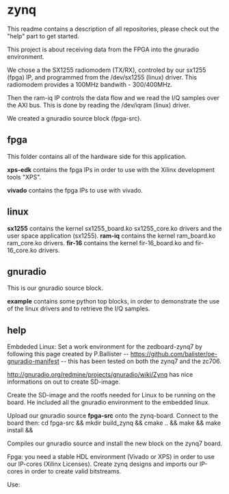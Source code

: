 zynq
====
This readme contains a description of all repositories, please check out the "help" part to get started. 

This project is about receiving data from the FPGA into the gnuradio environment.

We chose a the SX1255 radiomodem (TX/RX), controled by our sx1255 (fpga) IP, and programmed
from the /dev/sx1255 (linux) driver. This radiomodem provides a 100MHz bandwith - 300/400MHz.

Then the ram-iq IP controls the data flow and we read the I/Q samples over the AXI bus. This is done
by reading the /dev/iqram (linux) driver.

We created a gnuradio source block (fpga-src).

fpga
------
This folder contains all of the hardware side for this application.

**xps-edk** contains the fpga IPs in order to use with
the Xilinx development tools "XPS".

**vivado** contains the fpga IPs to use with vivado.

linux
------

**sx1255** contains the kernel sx1255\_board.ko  sx1255\_core.ko drivers and the user space application (sx1255).
**ram-iq** contains the kernel ram\_board.ko ram\_core.ko drivers.
**fir-16** contains the kernel fir-16\_board.ko and fir-16\_core.ko drivers.

gnuradio
------
This is our gnuradio source block.

**example** contains some python top blocks, in order to demonstrate the use of the linux drivers and
to retrieve the I/Q samples.


help
-------------
Embdeded Linux:
Set a work environment for the zedboard-zynq7 by following this page created by P.Ballister --
https://github.com/balister/oe-gnuradio-manifest -- this has been tested on both the zynq7 and the zc706.


http://gnuradio.org/redmine/projects/gnuradio/wiki/Zynq has nice informations on out to create SD-image.

Create the SD-image and the rootfs needed for Linux to be running on the board. He included all the
gnuradio environment to the embedded linux.

Upload our gnuradio source **fpga-src** onto the zynq-board.
Connect to the board then:
cd fpga-src &&
mkdir build\_zynq &&
cmake .. &&
make &&
make install &&

Compiles our gnuradio source and install the new block on the zynq7 board.

Fpga:
you need a stable HDL environment (Vivado or XPS) in order to use our IP-cores (Xilinx Licenses).
Create zynq designs and imports our IP-cores in order to create valid bitstreams.

Use:

